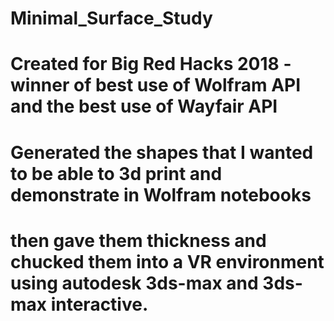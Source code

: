 # Minimal_Surface_Study

# Created for Big Red Hacks 2018 - winner of best use of Wolfram API and the best use of Wayfair API

# Generated the shapes that I wanted to be able to 3d print and demonstrate in Wolfram notebooks
# then gave them thickness and chucked them into a VR environment using autodesk 3ds-max and 3ds-max interactive.
